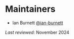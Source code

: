 # Maintainers

- Ian Burnett [@ian-burnett](https://github.com/ian-burnett)

*Last reviewed:* November 2024
